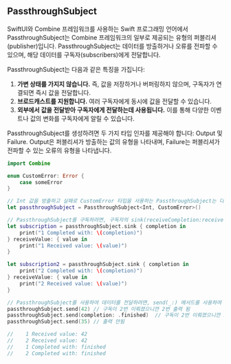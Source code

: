 ##  PassthroughSubject

SwiftUI와 Combine 프레임워크를 사용하는 Swift 프로그래밍 언어에서 PassthroughSubject는 Combine 프레임워크의 일부로 제공되는 유형의 퍼블리셔(publisher)입니다. PassthroughSubject는 데이터를 방출하거나 오류를 전파할 수 있으며, 해당 데이터를 구독자(subscribers)에게 전달합니다.

PassthroughSubject는 다음과 같은 특징을 가집니다:

1. **가변 상태를 가지지 않습니다.** 즉, 값을 저장하거나 버퍼링하지 않으며, 구독자가 연결되면 즉시 값을 전달합니다.
2. **브로드캐스트를 지원합니다.** 여러 구독자에게 동시에 값을 전달할 수 있습니다.
3. **외부에서 값을 전달받아 구독자에게 전달하는데 사용됩니다.** 이를 통해 다양한 이벤트나 값의 변화를 구독자에게 알릴 수 있습니다.

PassthroughSubject를 생성하려면 두 가지 타입 인자를 제공해야 합니다: Output 및 Failure. Output은 퍼블리셔가 방출하는 값의 유형을 나타내며, Failure는 퍼블리셔가 전파할 수 있는 오류의 유형을 나타냅니다.

```swift
import Combine

enum CustomError: Error {
    case someError
}

// Int 값을 방출하고 실패로 CustomError 타입을 사용하는 PassthroughSubject는 다음과 같이 생성할 수 있습니다:
let passthroughSubject = PassthroughSubject<Int, CustomError>()

// PassthroughSubject를 구독하려면, 구독자의 sink(receiveCompletion:receiveValue:) 메서드를 사용하여 구독할 수 있습니다:
let subscription = passthroughSubject.sink { completion in
    print("1 Completed with: \(completion)")
} receiveValue: { value in
    print("1 Received value: \(value)")
}

let subscription2 = passthroughSubject.sink { completion in
    print("2 Completed with: \(completion)")
} receiveValue: { value in
    print("2 Received value: \(value)")
}

// PassthroughSubject를 사용하여 데이터를 전달하려면, send(_:) 메서드를 사용하여 값을 전달할 수 있습니다:
passthroughSubject.send(42) // 구독이 2번 이뤄졌으니깐 2번 출력 됨
passthroughSubject.send(completion: .finished)  // 구독이 2번 이뤄졌으니깐 2번 출력 됨
passthroughSubject.send(35) // 출력 안됨

//    1 Received value: 42
//    2 Received value: 42
//    1 Completed with: finished
//    2 Completed with: finished
```
